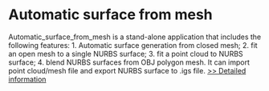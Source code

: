 # Automatic surface from mesh
Automatic_surface_from_mesh is a stand-alone application that includes the following features: 1. Automatic surface generation from closed mesh; 2. fit an open mesh to a single NURBS surface; 3. fit a point cloud to NURBS surface; 4. blend NURBS surfaces from OBJ polygon mesh. It can import point cloud/mesh file and export NURBS surface to .igs file.
[>> Detailed information](https://secure.shareit.com/shareit/product.html?productid=300623546&affiliateid=200057808)